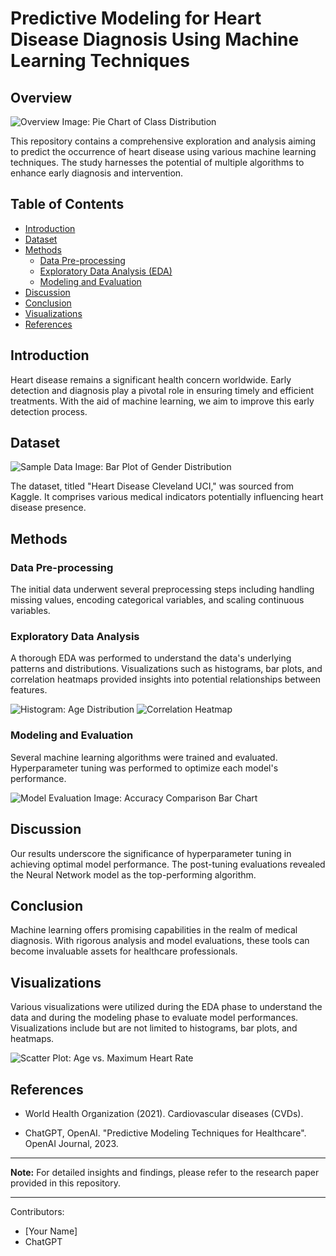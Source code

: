 # Predictive Modeling for Heart Disease Diagnosis Using Machine Learning Techniques

## Overview
![Overview Image: Pie Chart of Class Distribution](https://github.com/joash-muganda/SJSU-FA23-CMPE-255-Data-Mining/blob/main/Assignment3/CRISP-DM/CRISP_DM_artifacts/class_distribution.png)

This repository contains a comprehensive exploration and analysis aiming to predict the occurrence of heart disease using various machine learning techniques. The study harnesses the potential of multiple algorithms to enhance early diagnosis and intervention.

## Table of Contents
- [Introduction](#introduction)
- [Dataset](#dataset)
- [Methods](#methods)
  - [Data Pre-processing](#data-pre-processing)
  - [Exploratory Data Analysis (EDA)](#exploratory-data-analysis)
  - [Modeling and Evaluation](#modeling-and-evaluation)
- [Discussion](#discussion)
- [Conclusion](#conclusion)
- [Visualizations](#visualizations)
- [References](#references)

## Introduction
Heart disease remains a significant health concern worldwide. Early detection and diagnosis play a pivotal role in ensuring timely and efficient treatments. With the aid of machine learning, we aim to improve this early detection process.

## Dataset
![Sample Data Image: Bar Plot of Gender Distribution](https://github.com/joash-muganda/SJSU-FA23-CMPE-255-Data-Mining/blob/main/Assignment3/CRISP-DM/CRISP_DM_artifacts/Gender_distribution.png)

The dataset, titled "Heart Disease Cleveland UCI," was sourced from Kaggle. It comprises various medical indicators potentially influencing heart disease presence.

## Methods

### Data Pre-processing
The initial data underwent several preprocessing steps including handling missing values, encoding categorical variables, and scaling continuous variables.

### Exploratory Data Analysis
A thorough EDA was performed to understand the data's underlying patterns and distributions. Visualizations such as histograms, bar plots, and correlation heatmaps provided insights into potential relationships between features.

![Histogram: Age Distribution](https://github.com/joash-muganda/SJSU-FA23-CMPE-255-Data-Mining/blob/main/Assignment3/CRISP-DM/CRISP_DM_artifacts/age_histogram.png)
![Correlation Heatmap](path_to_your_image/correlation_heatmap.png)

### Modeling and Evaluation
Several machine learning algorithms were trained and evaluated. Hyperparameter tuning was performed to optimize each model's performance.

![Model Evaluation Image: Accuracy Comparison Bar Chart](path_to_your_image/accuracy_comparison.png)

## Discussion
Our results underscore the significance of hyperparameter tuning in achieving optimal model performance. The post-tuning evaluations revealed the Neural Network model as the top-performing algorithm.

## Conclusion
Machine learning offers promising capabilities in the realm of medical diagnosis. With rigorous analysis and model evaluations, these tools can become invaluable assets for healthcare professionals.

## Visualizations
Various visualizations were utilized during the EDA phase to understand the data and during the modeling phase to evaluate model performances. Visualizations include but are not limited to histograms, bar plots, and heatmaps.

![Scatter Plot: Age vs. Maximum Heart Rate](path_to_your_image/scatter_plot_age_vs_max_heart_rate.png)

## References
- World Health Organization (2021). Cardiovascular diseases (CVDs).
  
- ChatGPT, OpenAI. "Predictive Modeling Techniques for Healthcare". OpenAI Journal, 2023.

---

**Note:** For detailed insights and findings, please refer to the research paper provided in this repository.

---

Contributors:
- [Your Name]
- ChatGPT

